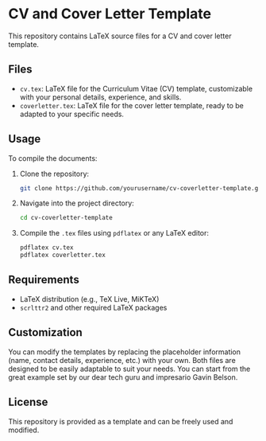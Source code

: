# CV and Cover Letter Template

This repository contains LaTeX source files for a CV and cover letter template.

## Files

- `cv.tex`: LaTeX file for the Curriculum Vitae (CV) template, customizable with your personal details, experience, and skills.
- `coverletter.tex`: LaTeX file for the cover letter template, ready to be adapted to your specific needs.

## Usage

To compile the documents:

1. Clone the repository:
   ```bash
   git clone https://github.com/yourusername/cv-coverletter-template.git
   ```

2. Navigate into the project directory:
   ```bash
   cd cv-coverletter-template
   ```

3. Compile the `.tex` files using `pdflatex` or any LaTeX editor:
   ```bash
   pdflatex cv.tex
   pdflatex coverletter.tex
   ```

## Requirements

- LaTeX distribution (e.g., TeX Live, MiKTeX)
- `scrlttr2` and other required LaTeX packages

## Customization

You can modify the templates by replacing the placeholder information (name, contact details, experience, etc.) with your own. Both files are designed to be easily adaptable to suit your needs. You can start from the great example set by our dear tech guru and impresario Gavin Belson.

## License

This repository is provided as a template and can be freely used and modified.

